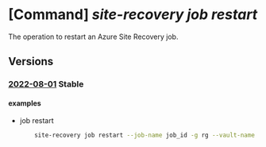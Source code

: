 # [Command] _site-recovery job restart_

The operation to restart an Azure Site Recovery job.

## Versions

### [2022-08-01](/Resources/mgmt-plane/L3N1YnNjcmlwdGlvbnMve30vcmVzb3VyY2Vncm91cHMve30vcHJvdmlkZXJzL21pY3Jvc29mdC5yZWNvdmVyeXNlcnZpY2VzL3ZhdWx0cy97fS9yZXBsaWNhdGlvbmpvYnMve30vcmVzdGFydA==/2022-08-01.xml) **Stable**

<!-- mgmt-plane /subscriptions/{}/resourcegroups/{}/providers/microsoft.recoveryservices/vaults/{}/replicationjobs/{}/restart 2022-08-01 -->

#### examples

- job restart
    ```bash
        site-recovery job restart --job-name job_id -g rg --vault-name vault_name
    ```

